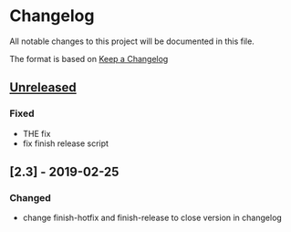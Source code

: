 # Changelog
All notable changes to this project will be documented in this file.

The format is based on [Keep a Changelog](https://keepachangelog.com/en/1.0.0/)

## [Unreleased]

### Fixed
 - THE fix
 - fix finish release script

## [2.3] - 2019-02-25
### Changed
 - change finish-hotfix and finish-release to close version in changelog

[Unreleased]: https://github.com/anaPerezGhiglia/hotfix-test/compare/2.3...HEAD
